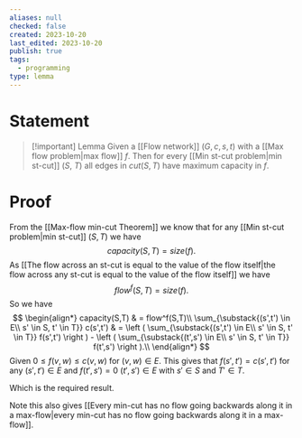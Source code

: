 ```yaml
---
aliases: null
checked: false
created: 2023-10-20
last_edited: 2023-10-20
publish: true
tags:
  - programming
type: lemma
---
```

# Statement

>[!important] Lemma
>Given a [[Flow network]] $(G, c, s, t)$ with a [[Max flow problem|max flow]] $f$. Then for every [[Min st-cut problem|min st-cut]] ($S$, $T$) all edges in $cut(S,T)$ have maximum capacity in $f$.

# Proof

From the [[Max-flow min-cut Theorem]] we know that for any [[Min st-cut problem|min st-cut]] $(S, T)$ we have
$$capacity(S,T) = size(f).$$
As [[The flow across an st-cut is equal to the value of the flow itself|the flow across any st-cut is equal to the value of the flow itself]] we have
$$flow^f(S,T) = size(f).$$
So we have
$$
\begin{align*}
capacity(S,T) & = flow^f(S,T)\\
\sum_{\substack{(s',t') \in E\\ s' \in S, t' \in T}} c(s',t') & =  \left ( \sum_{\substack{(s',t') \in E\\ s' \in S, t' \in T}} f(s',t') \right ) - \left ( \sum_{\substack{(t',s') \in E\\ s' \in S, t' \in T}} f(t',s') \right ).\\
\end{align*}
$$
Given $0 \leq f(v,w) \leq c(v,w)$ for $(v,w) \in E$. This gives that $f(s', t') = c(s',t')$ for any $(s',t') \in E$ and $f(t', s') = 0$ $(t',s') \in E$ with $s' \in S$ and $T' \in T$.

Which is the required result.

Note this also gives [[Every min-cut has no flow going backwards along it in a max-flow|every min-cut has no flow going backwards along it in a max-flow]].
